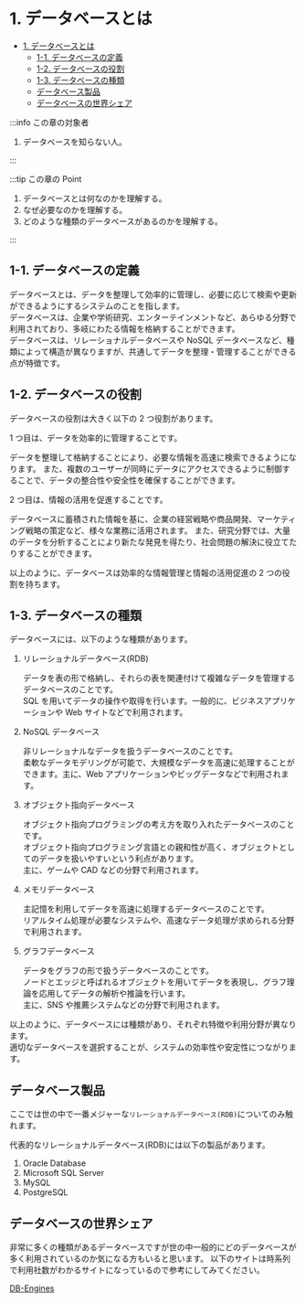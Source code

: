 # 1. データベースとは

- [1. データベースとは](#1-データベースとは)
  - [1-1. データベースの定義](#1-1-データベースの定義)
  - [1-2. データベースの役割](#1-2-データベースの役割)
  - [1-3. データベースの種類](#1-3-データベースの種類)
  - [データベース製品](#データベース製品)
  - [データベースの世界シェア](#データベースの世界シェア)

:::info この章の対象者

1. データベースを知らない人。

:::

:::tip この章の Point

1. データベースとは何なのかを理解する。
2. なぜ必要なのかを理解する。
3. どのような種類のデータベースがあるのかを理解する。

:::

## 1-1. データベースの定義

データベースとは、データを整理して効率的に管理し、必要に応じて検索や更新ができるようにするシステムのことを指します。  
データベースは、企業や学術研究、エンターテインメントなど、あらゆる分野で利用されており、多岐にわたる情報を格納することができます。  
データベースは、リレーショナルデータベースや NoSQL データベースなど、種類によって構造が異なりますが、共通してデータを整理・管理することができる点が特徴です。

## 1-2. データベースの役割

データベースの役割は大きく以下の 2 つ役割があります。

1 つ目は、データを効率的に管理することです。

データを整理して格納することにより、必要な情報を高速に検索できるようになります。
また、複数のユーザーが同時にデータにアクセスできるように制御することで、データの整合性や安全性を確保することができます。

2 つ目は、情報の活用を促進することです。

データベースに蓄積された情報を基に、企業の経営戦略や商品開発、マーケティング戦略の策定など、様々な業務に活用されます。
また、研究分野では、大量のデータを分析することにより新たな発見を得たり、社会問題の解決に役立てたりすることができます。

以上のように、データベースは効率的な情報管理と情報の活用促進の 2 つの役割を持ちます。

## 1-3. データベースの種類

データベースには、以下のような種類があります。

1. リレーショナルデータベース(RDB)

   データを表の形で格納し、それらの表を関連付けて複雑なデータを管理するデータベースのことです。  
   SQL を用いてデータの操作や取得を行います。一般的に、ビジネスアプリケーションや Web サイトなどで利用されます。

2. NoSQL データベース

   非リレーショナルなデータを扱うデータベースのことです。  
   柔軟なデータモデリングが可能で、大規模なデータを高速に処理することができます。主に、Web アプリケーションやビッグデータなどで利用されます。

3. オブジェクト指向データベース

   オブジェクト指向プログラミングの考え方を取り入れたデータベースのことです。  
   オブジェクト指向プログラミング言語との親和性が高く、オブジェクトとしてのデータを扱いやすいという利点があります。  
   主に、ゲームや CAD などの分野で利用されます。

4. メモリデータベース

   主記憶を利用してデータを高速に処理するデータベースのことです。  
   リアルタイム処理が必要なシステムや、高速なデータ処理が求められる分野で利用されます。

5. グラフデータベース

   データをグラフの形で扱うデータベースのことです。  
   ノードとエッジと呼ばれるオブジェクトを用いてデータを表現し、グラフ理論を応用してデータの解析や推論を行います。  
   主に、SNS や推薦システムなどの分野で利用されます。

以上のように、データベースには種類があり、それぞれ特徴や利用分野が異なります。  
適切なデータベースを選択することが、システムの効率性や安定性につながります。

## データベース製品

ここでは世の中で一番メジャーな`リレーショナルデータベース(RDB)`についてのみ触れます。

代表的なリレーショナルデータベース(RDB)には以下の製品があります。

1. Oracle Database
2. Microsoft SQL Server
3. MySQL
4. PostgreSQL

## データベースの世界シェア

非常に多くの種類があるデータベースですが世の中一般的にどのデータベースが多く利用されているのか気になる方もいると思います。
以下のサイトは時系列で利用社数がわかるサイトになっているので参考にしてみてください。

[DB-Engines](https://db-engines.com/en/ranking_trend)
